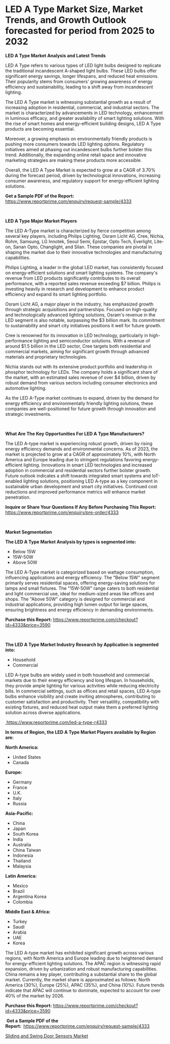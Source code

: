 <p><h1>LED A Type Market Size, Market Trends, and Growth Outlook forecasted for period from 2025 to 2032</h1></p><p><strong>LED A Type Market Analysis and Latest Trends</strong></p>
<p><p>LED A Type refers to various types of LED light bulbs designed to replicate the traditional incandescent A-shaped light bulbs. These LED bulbs offer significant energy savings, longer lifespans, and reduced heat emissions. Their popularity stems from consumers' growing awareness of energy efficiency and sustainability, leading to a shift away from incandescent lighting.</p><p>The LED A Type market is witnessing substantial growth as a result of increasing adoption in residential, commercial, and industrial sectors. The market is characterized by advancements in LED technology, enhancement in luminous efficacy, and greater availability of smart lighting solutions. With the rise of smart homes and energy-efficient building designs, LED A Type products are becoming essential.</p><p>Moreover, a growing emphasis on environmentally friendly products is pushing more consumers towards LED lighting options. Regulatory initiatives aimed at phasing out incandescent bulbs further bolster this trend. Additionally, the expanding online retail space and innovative marketing strategies are making these products more accessible.</p><p>Overall, the LED A Type Market is expected to grow at a CAGR of 3.70% during the forecast period, driven by technological innovations, increasing consumer awareness, and regulatory support for energy-efficient lighting solutions.</p></p>
<p><strong>Get a Sample PDF of the Report:&nbsp;</strong> <a href="https://www.reportprime.com/enquiry/request-sample/4333?utm_campaign=3175&utm_medium=2&utm_source=Github&utm_content=ia&utm_term=19032025&utm_id=led-a-type">https://www.reportprime.com/enquiry/request-sample/4333</a></p>
<p>&nbsp;</p>
<p><strong>LED A Type Major Market Players</strong></p>
<p><p>The LED A-Type market is characterized by fierce competition among several key players, including Philips Lighting, Osram Licht AG, Cree, Nichia, Rohm, Samsung, LG Innotek, Seoul Semi, Epistar, Opto Tech, Everlight, Lite-on, Sanan Opto, Changlight, and Silan. These companies are pivotal in shaping the market due to their innovative technologies and manufacturing capabilities.</p><p>Philips Lighting, a leader in the global LED market, has consistently focused on energy-efficient solutions and smart lighting systems. The company's revenue from LED products significantly contributes to its overall performance, with a reported sales revenue exceeding $7 billion. Philips is investing heavily in research and development to enhance product efficiency and expand its smart lighting portfolio.</p><p>Osram Licht AG, a major player in the industry, has emphasized growth through strategic acquisitions and partnerships. Focused on high-quality and technologically advanced lighting solutions, Osram's revenue in the LED segment is also notable, surpassing the $3 billion mark. Its commitment to sustainability and smart city initiatives positions it well for future growth.</p><p>Cree is renowned for its innovation in LED technology, particularly in high-performance lighting and semiconductor solutions. With a revenue of around $1.5 billion in the LED sector, Cree targets both residential and commercial markets, aiming for significant growth through advanced materials and proprietary technologies.</p><p>Nichia stands out with its extensive product portfolio and leadership in phosphor technology for LEDs. The company holds a significant share of the market, with an estimated sales revenue of over $4 billion, driven by robust demand from various sectors including consumer electronics and automotive lighting.</p><p>As the LED A-Type market continues to expand, driven by the demand for energy efficiency and environmentally friendly lighting solutions, these companies are well-positioned for future growth through innovation and strategic investments.</p></p>
<p>&nbsp;</p>
<p><strong>What Are The Key Opportunities For LED A Type Manufacturers?</strong></p>
<p><p>The LED A-type market is experiencing robust growth, driven by rising energy efficiency demands and environmental concerns. As of 2023, the market is projected to grow at a CAGR of approximately 10%, with North America and Europe leading due to stringent regulations favoring energy-efficient lighting. Innovations in smart LED technologies and increased adoption in commercial and residential sectors further bolster growth. Future outlook indicates a shift towards integrated smart systems and IoT-enabled lighting solutions, positioning LED A-type as a key component in sustainable urban development and smart city initiatives. Continued cost reductions and improved performance metrics will enhance market penetration.</p></p>
<p><strong>Inquire or Share Your Questions If Any Before Purchasing This Report:</strong> <a href="https://www.reportprime.com/enquiry/pre-order/4333?utm_campaign=3175&utm_medium=2&utm_source=Github&utm_content=ia&utm_term=19032025&utm_id=led-a-type">https://www.reportprime.com/enquiry/pre-order/4333</a></p>
<p>&nbsp;</p>
<p><strong>Market Segmentation</strong></p>
<p><strong>The LED A Type Market Analysis by types is segmented into:</strong></p>
<p><ul><li>Below 15W</li><li>15W-50W</li><li>Above 50W</li></ul></p>
<p><p>The LED A-Type market is categorized based on wattage consumption, influencing applications and energy efficiency. The "Below 15W" segment primarily serves residential spaces, offering energy-saving solutions for lamps and small fixtures. The "15W-50W" range caters to both residential and light commercial use, ideal for medium-sized areas like offices and shops. The "Above 50W" category is designed for commercial and industrial applications, providing high lumen output for large spaces, ensuring brightness and energy efficiency in demanding environments.</p></p>
<p><strong>Purchase this Report:&nbsp;</strong><a href="https://www.reportprime.com/checkout?id=4333&price=3590&utm_campaign=3175&utm_medium=2&utm_source=Github&utm_content=ia&utm_term=19032025&utm_id=led-a-type">https://www.reportprime.com/checkout?id=4333&price=3590</a></p>
<p>&nbsp;</p>
<p><strong>The LED A Type Market Industry Research by Application is segmented into:</strong></p>
<p><ul><li>Household</li><li>Commercial</li></ul></p>
<p><p>LED A-type bulbs are widely used in both household and commercial markets due to their energy efficiency and long lifespan. In households, they provide ample lighting for various activities while reducing electricity bills. In commercial settings, such as offices and retail spaces, LED A-type bulbs enhance visibility and create inviting atmospheres, contributing to customer satisfaction and productivity. Their versatility, compatibility with existing fixtures, and reduced heat output make them a preferred lighting solution across diverse applications.</p></p>
<p><a href="https://www.reportprime.com/led-a-type-r4333?utm_campaign=3175&utm_medium=2&utm_source=Github&utm_content=ia&utm_term=19032025&utm_id=led-a-type">&nbsp;https://www.reportprime.com/led-a-type-r4333</a></p>
<p><strong>In terms of Region, the LED A Type Market Players available by Region are:</strong></p>
<p>
    <p> <strong> North America: </strong>
        <ul>
            <li>United States</li>
            <li>Canada</li>
        </ul>
        </p> 
    <p> <strong> Europe: </strong>
        <ul>
            <li>Germany</li>
            <li>France</li>
            <li>U.K.</li>
            <li>Italy</li>
            <li>Russia</li>
        </ul>
        </p> 
    <p> <strong> Asia-Pacific: </strong>
        <ul>
            <li>China</li>
            <li>Japan</li>
            <li>South Korea</li>
            <li>India</li>
            <li>Australia</li>
            <li>China Taiwan</li>
            <li>Indonesia</li>
            <li>Thailand</li>
            <li>Malaysia</li>
        </ul>
        </p> 
    <p> <strong> Latin America: </strong>
        <ul>
            <li>Mexico</li>
            <li>Brazil</li>
            <li>Argentina Korea</li>
            <li>Colombia</li>
        </ul>
        </p> 
    <p> <strong> Middle East & Africa: </strong>
        <ul>
            <li>Turkey</li>
            <li>Saudi</li>
            <li>Arabia</li>
            <li>UAE</li>
            <li>Korea</li>
        </ul>
    </p>
    </p>
<p><p>The LED A-type market has exhibited significant growth across various regions, with North America and Europe leading due to heightened demand for energy-efficient lighting solutions. The APAC region is witnessing rapid expansion, driven by urbanization and robust manufacturing capabilities. China remains a key player, contributing a substantial share to the global market. Currently, the market share is approximated as follows: North America (30%), Europe (25%), APAC (35%), and China (10%). Future trends indicate that APAC will continue to dominate, expected to account for over 40% of the market by 2026.</p></p>
<p><strong>Purchase this Report: </strong><a href="https://www.reportprime.com/checkout?id=4333&price=3590&utm_campaign=3175&utm_medium=2&utm_source=Github&utm_content=ia&utm_term=19032025&utm_id=led-a-type">https://www.reportprime.com/checkout?id=4333&price=3590</a></p>
<p>&nbsp;<strong>Get a Sample PDF of the Report:&nbsp;&nbsp;</strong><a href="https://www.reportprime.com/enquiry/request-sample/4333?utm_campaign=3175&utm_medium=2&utm_source=Github&utm_content=ia&utm_term=19032025&utm_id=led-a-type">https://www.reportprime.com/enquiry/request-sample/4333</a></p>
<p><strong></strong></p>
<p><p><a href="https://github.com/zurubting/Market-Research-Report-List-1/blob/main/sliding-and-swing-door-sensors-market.md?utm_campaign=3175&utm_medium=2&utm_source=Github&utm_content=ia&utm_term=19032025&utm_id=led-a-type">Sliding and Swing Door Sensors Market</a></p></p>